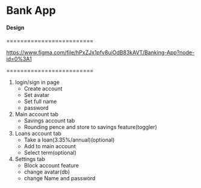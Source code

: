 # Bank App

#### Design

=========================

https://www.figma.com/file/hPxZJx1pfv8uiOdB83kAVT/Banking-App?node-id=0%3A1

=========================

1. login/sign in page
    - Create account
    - Set avatar
    - Set full name
    - password
2. Main account tab
    - Savings account tab
    - Rounding pence and store to savings feature(toggler)
3. Loans account tab
    - Take a loan(3.35%/annual)(optional)
    - Add to main account
    - Select term(optional)
4. Settings tab
    - Block account feature
    - change avatar(db)
    - change Name and password
